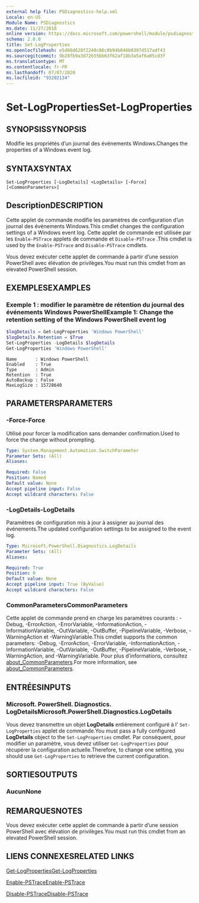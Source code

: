 ```yaml
---
external help file: PSDiagnostics-help.xml
Locale: en-US
Module Name: PSDiagnostics
ms.date: 11/27/2018
online version: https://docs.microsoft.com/powershell/module/psdiagnostics/set-logproperties?view=powershell-7.1&WT.mc_id=ps-gethelp
schema: 2.0.0
title: Set-LogProperties
ms.openlocfilehash: e5d66d628f2240c86c8b94b846b0397d517adf43
ms.sourcegitcommit: 9b28fb9a3d72655bb63f62af18b3a5af6a05cd3f
ms.translationtype: MT
ms.contentlocale: fr-FR
ms.lasthandoff: 07/07/2020
ms.locfileid: "93202134"
---
```

# <span data-ttu-id="218dc-102">Set-LogProperties</span><span class="sxs-lookup"><span data-stu-id="218dc-102">Set-LogProperties</span></span>

## <span data-ttu-id="218dc-103">SYNOPSIS</span><span class="sxs-lookup"><span data-stu-id="218dc-103">SYNOPSIS</span></span>
<span data-ttu-id="218dc-104">Modifie les propriétés d’un journal des événements Windows.</span><span class="sxs-lookup"><span data-stu-id="218dc-104">Changes the properties of a Windows event log.</span></span>

## <span data-ttu-id="218dc-105">SYNTAX</span><span class="sxs-lookup"><span data-stu-id="218dc-105">SYNTAX</span></span>

```
Set-LogProperties [-LogDetails] <LogDetails> [-Force] [<CommonParameters>]
```

## <span data-ttu-id="218dc-106">Description</span><span class="sxs-lookup"><span data-stu-id="218dc-106">DESCRIPTION</span></span>

<span data-ttu-id="218dc-107">Cette applet de commande modifie les paramètres de configuration d’un journal des événements Windows.</span><span class="sxs-lookup"><span data-stu-id="218dc-107">This cmdlet changes the configuration settings of a Windows event log.</span></span> <span data-ttu-id="218dc-108">Cette applet de commande est utilisée par les `Enable-PSTrace` applets de commande et `Disable-PSTrace` .</span><span class="sxs-lookup"><span data-stu-id="218dc-108">This cmdlet is used by the `Enable-PSTrace` and `Disable-PSTrace` cmdlets.</span></span>

<span data-ttu-id="218dc-109">Vous devez exécuter cette applet de commande à partir d’une session PowerShell avec élévation de privilèges.</span><span class="sxs-lookup"><span data-stu-id="218dc-109">You must run this cmdlet from an elevated PowerShell session.</span></span>

## <span data-ttu-id="218dc-110">EXEMPLES</span><span class="sxs-lookup"><span data-stu-id="218dc-110">EXAMPLES</span></span>

### <span data-ttu-id="218dc-111">Exemple 1 : modifier le paramètre de rétention du journal des événements Windows PowerShell</span><span class="sxs-lookup"><span data-stu-id="218dc-111">Example 1: Change the retention setting of the Windows PowerShell event log</span></span>

```powershell
$logDetails = Get-LogProperties 'Windows PowerShell'
$logDetails.Retention = $True
Set-LogProperties -LogDetails $logDetails
Get-LogProperties 'Windows PowerShell'
```

```Output
Name       : Windows PowerShell
Enabled    : True
Type       : Admin
Retention  : True
AutoBackup : False
MaxLogSize : 15728640
```

## <span data-ttu-id="218dc-112">PARAMETERS</span><span class="sxs-lookup"><span data-stu-id="218dc-112">PARAMETERS</span></span>

### <span data-ttu-id="218dc-113">-Force</span><span class="sxs-lookup"><span data-stu-id="218dc-113">-Force</span></span>

<span data-ttu-id="218dc-114">Utilisé pour forcer la modification sans demander confirmation.</span><span class="sxs-lookup"><span data-stu-id="218dc-114">Used to force the change without prompting.</span></span>

```yaml
Type: System.Management.Automation.SwitchParameter
Parameter Sets: (All)
Aliases:

Required: False
Position: Named
Default value: None
Accept pipeline input: False
Accept wildcard characters: False
```

### <span data-ttu-id="218dc-115">-LogDetails</span><span class="sxs-lookup"><span data-stu-id="218dc-115">-LogDetails</span></span>

<span data-ttu-id="218dc-116">Paramètres de configuration mis à jour à assigner au journal des événements.</span><span class="sxs-lookup"><span data-stu-id="218dc-116">The updated configuration settings to be assigned to the event log.</span></span>

```yaml
Type: Microsoft.PowerShell.Diagnostics.LogDetails
Parameter Sets: (All)
Aliases:

Required: True
Position: 0
Default value: None
Accept pipeline input: True (ByValue)
Accept wildcard characters: False
```

### <span data-ttu-id="218dc-117">CommonParameters</span><span class="sxs-lookup"><span data-stu-id="218dc-117">CommonParameters</span></span>

<span data-ttu-id="218dc-118">Cette applet de commande prend en charge les paramètres courants : -Debug, -ErrorAction, -ErrorVariable, -InformationAction, -InformationVariable, -OutVariable, -OutBuffer, -PipelineVariable, -Verbose, -WarningAction et -WarningVariable.</span><span class="sxs-lookup"><span data-stu-id="218dc-118">This cmdlet supports the common parameters: -Debug, -ErrorAction, -ErrorVariable, -InformationAction, -InformationVariable, -OutVariable, -OutBuffer, -PipelineVariable, -Verbose, -WarningAction, and -WarningVariable.</span></span> <span data-ttu-id="218dc-119">Pour plus d’informations, consultez [about_CommonParameters](https://go.microsoft.com/fwlink/?LinkID=113216).</span><span class="sxs-lookup"><span data-stu-id="218dc-119">For more information, see [about_CommonParameters](https://go.microsoft.com/fwlink/?LinkID=113216).</span></span>

## <span data-ttu-id="218dc-120">ENTRÉES</span><span class="sxs-lookup"><span data-stu-id="218dc-120">INPUTS</span></span>

### <span data-ttu-id="218dc-121">Microsoft. PowerShell. Diagnostics. LogDetails</span><span class="sxs-lookup"><span data-stu-id="218dc-121">Microsoft.PowerShell.Diagnostics.LogDetails</span></span>

<span data-ttu-id="218dc-122">Vous devez transmettre un objet **LogDetails** entièrement configuré à l' `Set-LogProperties` applet de commande.</span><span class="sxs-lookup"><span data-stu-id="218dc-122">You must pass a fully configured **LogDetails** object to the `Set-LogProperties` cmdlet.</span></span>
<span data-ttu-id="218dc-123">Par conséquent, pour modifier un paramètre, vous devez utiliser `Get-LogProperties` pour récupérer la configuration actuelle.</span><span class="sxs-lookup"><span data-stu-id="218dc-123">Therefore, to change one setting, you should use `Get-LogProperties` to retrieve the current configuration.</span></span>

## <span data-ttu-id="218dc-124">SORTIES</span><span class="sxs-lookup"><span data-stu-id="218dc-124">OUTPUTS</span></span>

### <span data-ttu-id="218dc-125">Aucun</span><span class="sxs-lookup"><span data-stu-id="218dc-125">None</span></span>

## <span data-ttu-id="218dc-126">REMARQUES</span><span class="sxs-lookup"><span data-stu-id="218dc-126">NOTES</span></span>

<span data-ttu-id="218dc-127">Vous devez exécuter cette applet de commande à partir d’une session PowerShell avec élévation de privilèges.</span><span class="sxs-lookup"><span data-stu-id="218dc-127">You must run this cmdlet from an elevated PowerShell session.</span></span>

## <span data-ttu-id="218dc-128">LIENS CONNEXES</span><span class="sxs-lookup"><span data-stu-id="218dc-128">RELATED LINKS</span></span>

[<span data-ttu-id="218dc-129">Get-LogProperties</span><span class="sxs-lookup"><span data-stu-id="218dc-129">Get-LogProperties</span></span>](Get-LogProperties.md)

[<span data-ttu-id="218dc-130">Enable-PSTrace</span><span class="sxs-lookup"><span data-stu-id="218dc-130">Enable-PSTrace</span></span>](Enable-PSTrace.md)

[<span data-ttu-id="218dc-131">Disable-PSTrace</span><span class="sxs-lookup"><span data-stu-id="218dc-131">Disable-PSTrace</span></span>](Disable-PSTrace.md)

